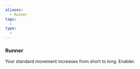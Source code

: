 ```yaml
---
aliases:
  - Runner
tags:
  - 
type:
  - 
---
```

### Runner

Your standard movement increases from short to long. Enabler.